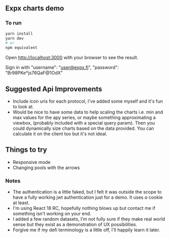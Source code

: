 ## Expx charts demo

### To run

```bash
yarn install
yarn dev
# or
npm equivalent
```

Open [http://localhost:3000](http://localhost:3000) with your browser to see the result.

Sign in with "username": "user@expx.fi", "password": "Br98PKe\*js76QaF@1OdX"

## Suggested Api Improvements

- Include icon uris for each protocol, I've added some myself and it's fun to look at.
- Would be nice to have some data to help scaling the charts i.e. min and max values for the apy series, or maybe something approximating a viewbox, (probably included with a special query param). Then you could dynamically size charts based on the data provided. You can calculate it on the client too but it's not ideal.

## Things to try

- Responsive mode
- Changing pools with the arrows

### Notes

- The authentication is a little faked, but I felt it was outside the scope to have a fully working jwt authentication just for a demo. It uses _a_ cookie at least.
- I'm using React 18 RC, hopefully nothing blows up but contact me if something isn't working on your end.
- I added a few random datasets, I'm not fully sure if they make real world sense but they exist as a demonstration of UX possibilities.
- Forgive me if my defi terminology is a little off, I'll happily learn it later.
